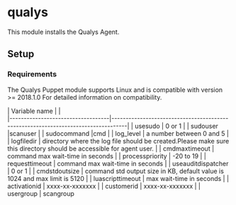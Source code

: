 # qualys

This module installs the Qualys Agent. 

## Setup

### Requirements
The Qualys Puppet module supports Linux and is compatible with version >= 2018.1.0 For detailed information on compatibility.

| Variable name                     |
|               
|-----------------------------------|-----------------------------------------------------------------------------------|
| usesudo                           | 0 or 1
|
| sudouser                          |scanuser
|
| sudocommand                       |cmd
|
| log_level                         | a number between 0 and 5
|
| logfiledir                        | directory where the log file should be created.Please make sure this directory should be accessible for agent user.
|
| cmdmaxtimeout                     | command max wait-time in seconds
|
| processpriority                   | -20 to 19
|
| requesttimeout                    | command max wait-time in seconds
|
| useauditdispatcher                | 0 or 1
|
| cmdstdoutsize                     | command std output size in KB, default value is 1024 and max limit is 5120
|
| luascripttimeout                  | max wait-time in seconds
|
| activationid                      | xxxx-xx-xxxxxxx
|
| customerid                        | xxxx-xx-xxxxxxx
|
| usergroup                         | scangroup